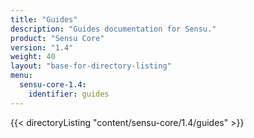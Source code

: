 ```yaml
---
title: "Guides"
description: "Guides documentation for Sensu."
product: "Sensu Core"
version: "1.4"
weight: 40
layout: "base-for-directory-listing"
menu:
  sensu-core-1.4:
    identifier: guides
---
```


{{< directoryListing "content/sensu-core/1.4/guides" >}}
